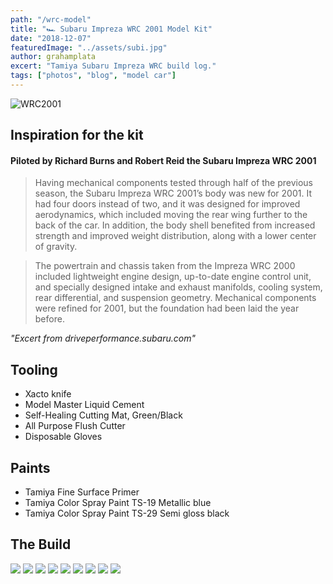 ```yaml
---
path: "/wrc-model"
title: "🏎️ Subaru Impreza WRC 2001 Model Kit"
date: "2018-12-07"
featuredImage: "../assets/subi.jpg"
author: grahamplata
excert: "Tamiya Subaru Impreza WRC build log."
tags: ["photos", "blog", "model car"]
---
```


![WRC2001](../assets/wrc2001.jpg)

## Inspiration for the kit

#### Piloted by Richard Burns and Robert Reid the Subaru Impreza WRC 2001

> Having mechanical components tested through half of the previous season, the Subaru Impreza WRC 2001’s body was new for 2001. It had four doors instead of two, and it was designed for improved aerodynamics, which included moving the rear wing further to the back of the car. In addition, the body shell benefited from increased strength and improved weight distribution, along with a lower center of gravity.

> The powertrain and chassis taken from the Impreza WRC 2000 included lightweight engine design, up-to-date engine control unit, and specially designed intake and exhaust manifolds, cooling system, rear differential, and suspension geometry. Mechanical components were refined for 2001, but the foundation had been laid the year before.

_"Excert from driveperformance.subaru.com"_

## Tooling

- Xacto knife
- Model Master Liquid Cement
- Self-Healing Cutting Mat, Green/Black
- All Purpose Flush Cutter
- Disposable Gloves

## Paints

- Tamiya Fine Surface Primer
- Tamiya Color Spray Paint TS-19 Metallic blue
- Tamiya Color Spray Paint TS-29 Semi gloss black

## The Build

![](../assets/IMG_6961.JPG)
![](../assets/IMG_3034.JPG)
![](../assets/IMG_4613.JPG)
![](../assets/IMG_7373.JPG)
![](../assets/IMG_4233.JPG)
![](../assets/IMG_6558.JPG)
![](../assets/IMG_8793.JPG)
![](../assets/IMG_8502.JPG)
![](../assets/IMG_5649.JPG)
